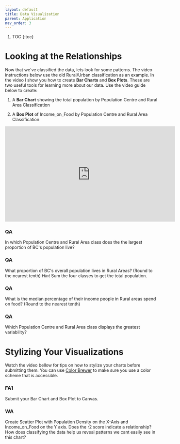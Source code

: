```yaml
---
layout: default
title: Data Visualization
parent: Application
nav_order: 3
---
```



1. TOC
{:toc}



# Looking at the Relationships

Now that we've classified the data, lets look for some patterns.  The video instructions below use the old Rural/Urban classification as an example.  In the video I show you how to create **Bar Charts** and **Box Plots**.  These are two useful tools for learning more about our data.  Use the video guide below to create:

1) A **Bar Chart** showing the total population by Population Centre and Rural Area Classification

2) A **Box Plot** of Income_on_Food by Population Centre and Rural Area Classification

<iframe width="560" height="315" src="https://www.youtube.com/embed/PPaDjj07tRA" title="YouTube video player" frameborder="0" allow="accelerometer; autoplay; clipboard-write; encrypted-media; gyroscope; picture-in-picture" allowfullscreen></iframe>

### QA 

In which Population Centre and Rural Area class does the the largest proportion of BC's population live?

### QA

What proportion of BC's overall population lives in Rural Areas?   (Round to the nearest tenth)  *Hint* Sum the four classes to get the total population.

<!-- 29.0 -->

### QA

What is the median percentage of their income people in Rural areas spend on food?  (Round to the nearest tenth)

<!-- 17.2 -->

### QA 

Which Population Centre and Rural Area class displays the greatest variability?

# Stylizing Your Visualizations

Watch the video bellow for tips on how to stylize your charts before submitting them.  You can use [Color Brewer](https://colorbrewer2.org/#type=qualitative&scheme=Paired&n=3) to make sure you use a color scheme that is accessible.

### FA1

Submit your Bar Chart and Box Plot to Canvas.

### WA

Create Scatter Plot with Population Density on the X-Axis and Income_on_Food on the Y axis.  Does the r2 score indicate a relationship?  How does classifying the data help us reveal patterns we cant easily see in this chart?
